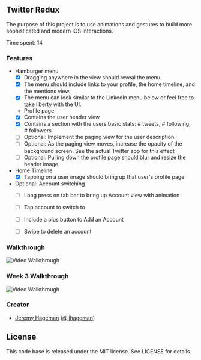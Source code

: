 ## Twitter Redux

The purpose of this project is to use animations and gestures to build more sophisticated and modern iOS interactions.

Time spent: 14

### Features

- Hamburger menu
  - [x] Dragging anywhere in the view should reveal the menu.
  - [x] The menu should include links to your profile, the home timeline, and the mentions view.
  - [x] The menu can look similar to the LinkedIn menu below or feel free to take liberty with the UI.
  - Profile page
  - [x] Contains the user header view
  - [x] Contains a section with the users basic stats: # tweets, # following, # followers
  - [ ] Optional: Implement the paging view for the user description.
  - [ ] Optional: As the paging view moves, increase the opacity of the background screen. See the actual Twitter app for this effect
  - [ ] Optional: Pulling down the profile page should blur and resize the header image.
- Home Timeline
  - [x] Tapping on a user image should bring up that user's profile page
- Optional: Account switching
  - [ ] Long press on tab bar to bring up Account view with animation
  - [ ] Tap account to switch to
  - [ ] Include a plus button to Add an Account
  - [ ] Swipe to delete an account


### Walkthrough

![Video Walkthrough](http://i.imgur.com/nCaO3lW.gif)

### Week 3 Walkthrough

![Video Walkthrough](http://i.imgur.com/YuIi3LG.gif)

### Creator

- [Jeremy Hageman](http://github.com/jjhageman) ([@jjhageman](https://twitter.com/jjhageman))

## License

This code base is released under the MIT license. See LICENSE for details.
